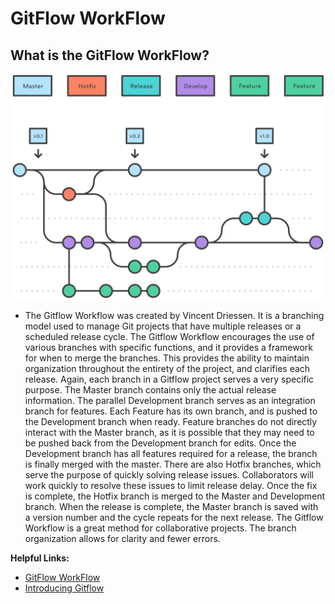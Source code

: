 # GitFlow WorkFlow
## What is the GitFlow WorkFlow?

![GitFlow](/GitFlow.svg)

- The Gitflow Workflow was created by Vincent Driessen.  It is a branching model used to manage Git projects that have multiple releases or a scheduled release cycle. The Gitflow Workflow encourages the use of various branches with specific functions, and it provides a framework for when to merge the branches. This provides the ability to maintain organization throughout the entirety of the project, and clarifies each release. Again, each branch in a Gitflow project serves a very specific purpose. The Master branch contains only the actual release information. The parallel Development branch serves as an integration branch for features. Each Feature has its own branch, and is pushed to the Development branch when ready. Feature branches do not directly interact with the Master branch, as it is possible that they may need to be pushed back from the Development branch for edits. Once the Development branch has all features required for a release, the branch is finally merged with the master. There are also Hotfix branches, which serve the purpose of quickly solving release issues. Collaborators will work quickly to resolve these issues to limit release delay. Once the fix is complete, the Hotfix branch is merged to the Master and Development branch. When the release is complete, the Master branch is saved with a version number and the cycle repeats for the next release. The Gitflow Workflow is a great method for collaborative projects. The branch organization allows for clarity and fewer errors. 


**Helpful Links:**
- [GitFlow WorkFlow](https://www.atlassian.com/git/tutorials/comparing-workflows/gitflow-workflow#:~:text=The%20overall%20flow%20of%20Gitflow%20is:%201%20A,branch%20is%20created%20from%20master%20More%20items...)
- [Introducing Gitflow](https://datasift.github.io/gitflow/IntroducingGitFlow.html)
